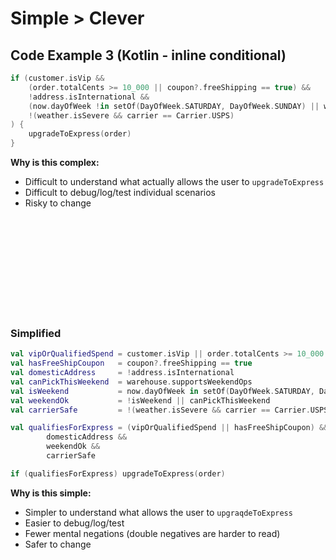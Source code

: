 
# Simple > Clever

## Code Example 3 (Kotlin - inline conditional)
```kotlin
if (customer.isVip &&
    (order.totalCents >= 10_000 || coupon?.freeShipping == true) &&
    !address.isInternational &&
    (now.dayOfWeek !in setOf(DayOfWeek.SATURDAY, DayOfWeek.SUNDAY) || warehouse.supportsWeekendOps) &&
    !(weather.isSevere && carrier == Carrier.USPS)
) {
    upgradeToExpress(order)
}
```
**Why is this complex:**
* Difficult to understand what actually allows the user to `upgradeToExpress`
* Difficult to debug/log/test individual scenarios
* Risky to change

<br/><br/><br/><br/><br/><br/><br/><br/><br/>

### Simplified

```kotlin
val vipOrQualifiedSpend = customer.isVip || order.totalCents >= 10_000
val hasFreeShipCoupon   = coupon?.freeShipping == true
val domesticAddress     = !address.isInternational
val canPickThisWeekend  = warehouse.supportsWeekendOps
val isWeekend           = now.dayOfWeek in setOf(DayOfWeek.SATURDAY, DayOfWeek.SUNDAY)
val weekendOk           = !isWeekend || canPickThisWeekend
val carrierSafe         = !(weather.isSevere && carrier == Carrier.USPS)  // avoid unsafe combo

val qualifiesForExpress = (vipOrQualifiedSpend || hasFreeShipCoupon) &&
        domesticAddress &&
        weekendOk &&
        carrierSafe

if (qualifiesForExpress) upgradeToExpress(order)
```
**Why is this simple:**
* Simpler to understand what allows the user to `upgraqdeToExpress`
* Easier to debug/log/test
* Fewer mental negations (double negatives are harder to read)
* Safer to change